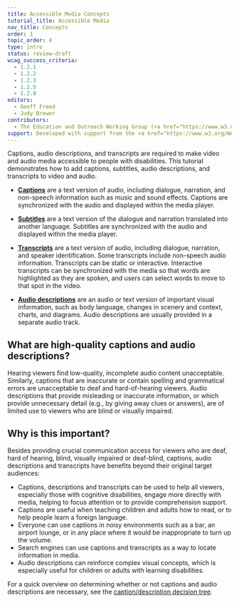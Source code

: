 ```yaml
---
title: Accessible Media Concepts
tutorial_title: Accessible Media
nav_title: Concepts
order: 1
topic_order: 4
type: intro
status: review-draft
wcag_success_criteria:
  - 1.2.1
  - 1.2.2
  - 1.2.3
  - 1.2.5
  - 1.2.8
editors:
  - Geoff Freed
  - Judy Brewer
contributors:
  - The Education and Outreach Working Group (<a href="https://www.w3.org/WAI/EO/">EOWG</a>)
support: Developed with support from the <a href="https://www.w3.org/WAI/WCAGTA/">U.S. Access Board, WCAG TA Project</a>
---
```


Captions, audio descriptions, and transcripts are required to make video and audio media accessible to people with disabilities. This tutorial demonstrates how to add captions, subtitles, audio descriptions, and transcripts to video and audio.

-   [**Captions**](production-captions.html) are a text version of audio, including dialogue, narration, and non-speech information such as music and sound effects. Captions are synchronized with the audio and displayed within the media player.

-   [**Subtitles**](subtitles.html) are a text version of the dialogue and narration translated into another language. Subtitles are synchronized with the audio and displayed within the media player.

-   [**Transcripts**](transcript.html) are a text version of audio, including dialogue, narration, and speaker identification. Some transcripts include non-speech audio information. Transcripts can be static or interactive. Interactive transcripts can be synchronized with the media so that words are highlighted as they are spoken, and users can select words to move to that spot in the video.

-   [**Audio descriptions**](production-audio-description.html) are an audio or text version of important visual information, such as body language, changes in scenery and context, charts, and diagrams. Audio descriptions are usually provided in a separate audio track.

## What are high-quality captions and audio descriptions?

Hearing viewers find low-quality, incomplete audio content unacceptable. Similarly, captions that are inaccurate or contain spelling and grammatical errors are unacceptable to deaf and hard-of-hearing viewers. Audio descriptions that provide misleading or inaccurate information, or which provide unnecessary detail (e.g., by giving away clues or answers), are of limited use to viewers who are blind or visually impaired.

## Why is this important?

Besides providing crucial communication access for viewers who are deaf, hard of hearing, blind, visually impaired or deaf-blind, captions, audio descriptions and transcripts have benefits beyond their original target
audiences:

-   Captions, descriptions and transcripts can be used to help all viewers, especially those with cognitive disabilities, engage more directly with media, helping to focus attention or to provide comprehension support.
-   Captions are useful when teaching children and adults how to read,
    or to help people learn a foreign language.
-   Everyone can use captions in noisy
    environments such as a bar, an airport lounge, or in any place
    where it would be inappropriate to turn up the volume.
-   Search engines can use captions and transcripts as a way to locate information in media.
-   Audio descriptions can reinforce complex visual concepts, which is
    especially useful for children or adults with learning disabilities.

For a quick overview on determining whether or not captions and audio
descriptions are necessary, see the [caption/description decision
tree](decision-tree.html).
